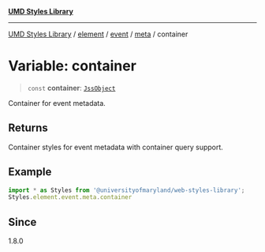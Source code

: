 [**UMD Styles Library**](../../../../../../README.md)

***

[UMD Styles Library](../../../../../../README.md) / [element](../../../../../README.md) / [event](../../../README.md) / [meta](../README.md) / container

# Variable: container

> `const` **container**: [`JssObject`](../../../../../../utilities/namespaces/transform/type-aliases/JssObject.md)

Container for event metadata.

## Returns

Container styles for event metadata with container query support.

## Example

```typescript
import * as Styles from '@universityofmaryland/web-styles-library';
Styles.element.event.meta.container
```

## Since

1.8.0
